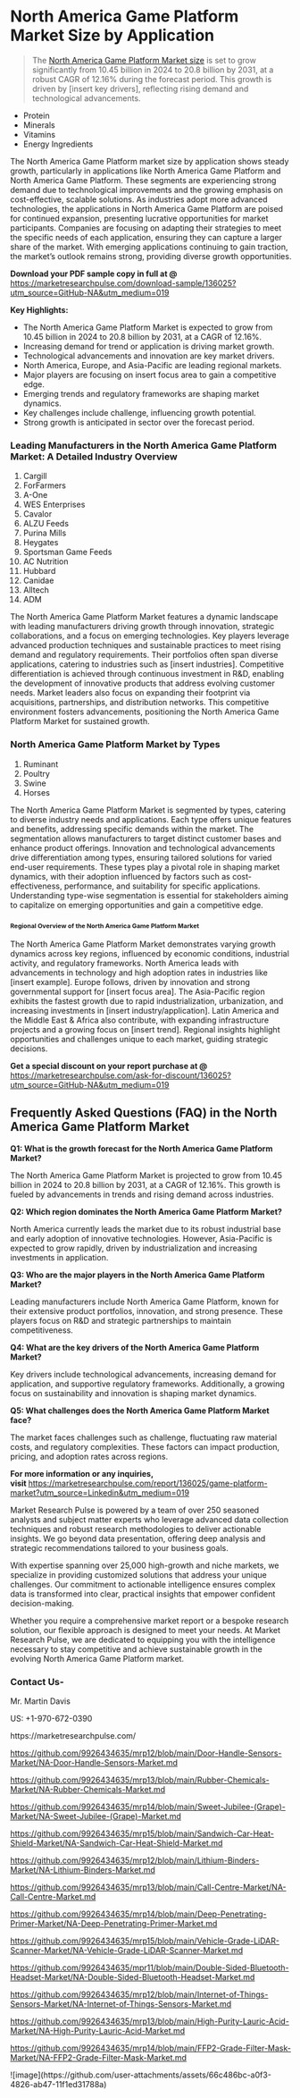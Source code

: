 <h1>North America Game Platform Market&nbsp;Size by Application</h1><blockquote><p>The <a href="https://marketresearchpulse.com/download-sample/136025?utm_source=GitHub-NA&amp;utm_medium=019">North America Game Platform Market size</a> is set to grow significantly from 10.45 billion in 2024 to 20.8 billion by 2031, at a robust CAGR of 12.16% during the forecast period. This growth is driven by [insert key drivers], reflecting rising demand and technological advancements.</p></blockquote><ul><li>Protein<li> Minerals<li> Vitamins<li> Energy Ingredients</li></ul><p>The North America Game Platform market size by application shows steady growth, particularly in applications like North America Game Platform and North America Game Platform. These segments are experiencing strong demand due to technological improvements and the growing emphasis on cost-effective, scalable solutions. As industries adopt more advanced technologies, the applications in North America Game Platform are poised for continued expansion, presenting lucrative opportunities for market participants. Companies are focusing on adapting their strategies to meet the specific needs of each application, ensuring they can capture a larger share of the market. With emerging applications continuing to gain traction, the market’s outlook remains strong, providing diverse growth opportunities.</p><p><strong>Download your PDF sample copy in full at @ </strong><a href="https://marketresearchpulse.com/download-sample/136025?utm_source=GitHub-NA&amp;utm_medium=019">https://marketresearchpulse.com/download-sample/136025?utm_source=GitHub-NA&amp;utm_medium=019</a></p><p><strong>Key Highlights: </strong></p><ul><li>The North America Game Platform Market is expected to grow from 10.45 billion in 2024 to 20.8 billion by 2031, at a CAGR of 12.16%.</li><li>Increasing demand for trend or application is driving market growth.</li><li>Technological advancements and innovation are key market drivers.</li><li>North America, Europe, and Asia-Pacific are leading regional markets.</li><li>Major players are focusing on insert focus area to gain a competitive edge.</li><li>Emerging trends and regulatory frameworks are shaping market dynamics.</li><li>Key challenges include challenge, influencing growth potential.</li><li>Strong growth is anticipated in sector over the forecast period.</li></ul><h3>Leading Manufacturers in the North America Game Platform Market: A Detailed Industry Overview</h3><ol><li>Cargill</li><li>ForFarmers</li><li>A-One</li><li>WES Enterprises</li><li>Cavalor</li><li>ALZU Feeds</li><li>Purina Mills</li><li>Heygates</li><li>Sportsman Game Feeds</li><li>AC Nutrition</li><li>Hubbard</li><li>Canidae</li><li>Alltech</li><li>ADM</li></ol><div class="flex max-w-full flex-col flex-grow"><div class="min-h-8 text-message flex w-full flex-col items-end gap-2 whitespace-normal break-words [.text-message+&amp;]:mt-5" dir="auto" data-message-author-role="assistant" data-message-id="fd8432e4-4910-450d-b182-61b7bfb0a01f" data-message-model-slug="gpt-4o"><div class="flex w-full flex-col gap-1 empty:hidden first:pt-[3px]"><div class="markdown prose w-full break-words dark:prose-invert light"><p>The North America Game Platform Market features a dynamic landscape with leading manufacturers driving growth through innovation, strategic collaborations, and a focus on emerging technologies. Key players leverage advanced production techniques and sustainable practices to meet rising demand and regulatory requirements. Their portfolios often span diverse applications, catering to industries such as [insert industries]. Competitive differentiation is achieved through continuous investment in R&amp;D, enabling the development of innovative products that address evolving customer needs. Market leaders also focus on expanding their footprint via acquisitions, partnerships, and distribution networks. This competitive environment fosters advancements, positioning the North America Game Platform Market for sustained growth.</p></div></div></div></div><h3>North America Game Platform Market by Types</h3><ol><li>Ruminant<li> Poultry<li> Swine<li> Horses</li></ol><div class="flex max-w-full flex-col flex-grow"><div class="min-h-8 text-message flex w-full flex-col items-end gap-2 whitespace-normal break-words [.text-message+&amp;]:mt-5" dir="auto" data-message-author-role="assistant" data-message-id="084470be-0bb7-4664-bddf-5156b4f41249" data-message-model-slug="gpt-4o-mini"><div class="flex w-full flex-col gap-1 empty:hidden first:pt-[3px]"><div class="markdown prose w-full break-words dark:prose-invert light"><p>The North America Game Platform Market is segmented by types, catering to diverse industry needs and applications. Each type offers unique features and benefits, addressing specific demands within the market. The segmentation allows manufacturers to target distinct customer bases and enhance product offerings. Innovation and technological advancements drive differentiation among types, ensuring tailored solutions for varied end-user requirements. These types play a pivotal role in shaping market dynamics, with their adoption influenced by factors such as cost-effectiveness, performance, and suitability for specific applications. Understanding type-wise segmentation is essential for stakeholders aiming to capitalize on emerging opportunities and gain a competitive edge.</p></div></div></div></div><h3><span style="font-size: 11px;">Regional Overview of the North America Game Platform Market</span></h3><div class="flex max-w-full flex-col flex-grow"><div class="min-h-8 text-message flex w-full flex-col items-end gap-2 whitespace-normal break-words [.text-message+&amp;]:mt-5" dir="auto" data-message-author-role="assistant" data-message-id="e9038762-ce64-4e30-91c9-9bd413514231" data-message-model-slug="gpt-4o-mini"><div class="flex w-full flex-col gap-1 empty:hidden first:pt-[3px]"><div class="markdown prose w-full break-words dark:prose-invert light"><p>The North America Game Platform Market demonstrates varying growth dynamics across key regions, influenced by economic conditions, industrial activity, and regulatory frameworks. North America leads with advancements in technology and high adoption rates in industries like [insert example]. Europe follows, driven by innovation and strong governmental support for [insert focus area]. The Asia-Pacific region exhibits the fastest growth due to rapid industrialization, urbanization, and increasing investments in [insert industry/application]. Latin America and the Middle East &amp; Africa also contribute, with expanding infrastructure projects and a growing focus on [insert trend]. Regional insights highlight opportunities and challenges unique to each market, guiding strategic decisions.</p></div></div></div></div><p><strong>Get a special discount on your report purchase at @ </strong><a href="https://marketresearchpulse.com/ask-for-discount/136025?utm_source=GitHub-NA&amp;utm_medium=019">https://marketresearchpulse.com/ask-for-discount/136025?utm_source=GitHub-NA&amp;utm_medium=019</a></p><h2>Frequently Asked Questions (FAQ) in the North America Game Platform Market</h2><p><strong>Q1: What is the growth forecast for the North America Game Platform Market?</strong></p><p>The North America Game Platform Market is projected to grow from 10.45 billion in 2024 to 20.8 billion by 2031, at a CAGR of 12.16%. This growth is fueled by advancements in trends and rising demand across industries.</p><p><strong>Q2: Which region dominates the North America Game Platform Market?</strong></p><p>North America currently leads the market due to its robust industrial base and early adoption of innovative technologies. However, Asia-Pacific is expected to grow rapidly, driven by industrialization and increasing investments in application.</p><p><strong>Q3: Who are the major players in the North America Game Platform Market?</strong></p><p>Leading manufacturers include North America Game Platform, known for their extensive product portfolios, innovation, and strong presence. These players focus on R&amp;D and strategic partnerships to maintain competitiveness.</p><p><strong>Q4: What are the key drivers of the North America Game Platform Market?</strong></p><p>Key drivers include technological advancements, increasing demand for application, and supportive regulatory frameworks. Additionally, a growing focus on sustainability and innovation is shaping market dynamics.</p><p><strong>Q5: What challenges does the North America Game Platform Market face?</strong></p><p>The market faces challenges such as challenge, fluctuating raw material costs, and regulatory complexities. These factors can impact production, pricing, and adoption rates across regions.</p><p><strong>For more information or any inquiries, visit&nbsp;</strong><a href="https://marketresearchpulse.com/report/136025/game-platform-market?utm_source=Linkedin&utm_medium=019">https://marketresearchpulse.com/report/136025/game-platform-market?utm_source=Linkedin&utm_medium=019</a></p><p>Market Research Pulse is powered by a team of over 250 seasoned analysts and subject matter experts who leverage advanced data collection techniques and robust research methodologies to deliver actionable insights. We go beyond data presentation, offering deep analysis and strategic recommendations tailored to your business goals.</p><p>With expertise spanning over 25,000 high-growth and niche markets, we specialize in providing customized solutions that address your unique challenges. Our commitment to actionable intelligence ensures complex data is transformed into clear, practical insights that empower confident decision-making.</p><p>Whether you require a comprehensive market report or a bespoke research solution, our flexible approach is designed to meet your needs. At Market Research Pulse, we are dedicated to equipping you with the intelligence necessary to stay competitive and achieve sustainable growth in the evolving North America Game Platform market.</p><h3><strong>Contact Us-</strong></h3><p>Mr. Martin Davis</p><p>US: +1-970-672-0390</p><p>https://marketresearchpulse.com/</p><p><a href="https://github.com/9926434635/mrp12/blob/main/Door-Handle-Sensors-Market/NA-Door-Handle-Sensors-Market.md">https://github.com/9926434635/mrp12/blob/main/Door-Handle-Sensors-Market/NA-Door-Handle-Sensors-Market.md</a></p><p><a href="https://github.com/9926434635/mrp13/blob/main/Rubber-Chemicals-Market/NA-Rubber-Chemicals-Market.md">https://github.com/9926434635/mrp13/blob/main/Rubber-Chemicals-Market/NA-Rubber-Chemicals-Market.md</a></p><p><a href="https://github.com/9926434635/mrp14/blob/main/Sweet-Jubilee-(Grape)-Market/NA-Sweet-Jubilee-(Grape)-Market.md">https://github.com/9926434635/mrp14/blob/main/Sweet-Jubilee-(Grape)-Market/NA-Sweet-Jubilee-(Grape)-Market.md</a></p><p><a href="https://github.com/9926434635/mrp15/blob/main/Sandwich-Car-Heat-Shield-Market/NA-Sandwich-Car-Heat-Shield-Market.md">https://github.com/9926434635/mrp15/blob/main/Sandwich-Car-Heat-Shield-Market/NA-Sandwich-Car-Heat-Shield-Market.md</a></p><p><a href="https://github.com/9926434635/mrp12/blob/main/Lithium-Binders-Market/NA-Lithium-Binders-Market.md">https://github.com/9926434635/mrp12/blob/main/Lithium-Binders-Market/NA-Lithium-Binders-Market.md</a></p><p><a href="https://github.com/9926434635/mrp13/blob/main/Call-Centre-Market/NA-Call-Centre-Market.md">https://github.com/9926434635/mrp13/blob/main/Call-Centre-Market/NA-Call-Centre-Market.md</a></p><p><a href="https://github.com/9926434635/mrp14/blob/main/Deep-Penetrating-Primer-Market/NA-Deep-Penetrating-Primer-Market.md">https://github.com/9926434635/mrp14/blob/main/Deep-Penetrating-Primer-Market/NA-Deep-Penetrating-Primer-Market.md</a></p><p><a href="https://github.com/9926434635/mrp15/blob/main/Vehicle-Grade-LiDAR-Scanner-Market/NA-Vehicle-Grade-LiDAR-Scanner-Market.md">https://github.com/9926434635/mrp15/blob/main/Vehicle-Grade-LiDAR-Scanner-Market/NA-Vehicle-Grade-LiDAR-Scanner-Market.md</a></p><p><a href="https://github.com/9926434635/mpr11/blob/main/Double-Sided-Bluetooth-Headset-Market/NA-Double-Sided-Bluetooth-Headset-Market.md">https://github.com/9926434635/mpr11/blob/main/Double-Sided-Bluetooth-Headset-Market/NA-Double-Sided-Bluetooth-Headset-Market.md</a></p><p><a href="https://github.com/9926434635/mrp12/blob/main/Internet-of-Things-Sensors-Market/NA-Internet-of-Things-Sensors-Market.md">https://github.com/9926434635/mrp12/blob/main/Internet-of-Things-Sensors-Market/NA-Internet-of-Things-Sensors-Market.md</a></p><p><a href="https://github.com/9926434635/mrp13/blob/main/High-Purity-Lauric-Acid-Market/NA-High-Purity-Lauric-Acid-Market.md">https://github.com/9926434635/mrp13/blob/main/High-Purity-Lauric-Acid-Market/NA-High-Purity-Lauric-Acid-Market.md</a></p><p><a href="https://github.com/9926434635/mrp14/blob/main/FFP2-Grade-Filter-Mask-Market/NA-FFP2-Grade-Filter-Mask-Market.md">https://github.com/9926434635/mrp14/blob/main/FFP2-Grade-Filter-Mask-Market/NA-FFP2-Grade-Filter-Mask-Market.md</a></p>
![image](https://github.com/user-attachments/assets/66c486bc-a0f3-4826-ab47-11f1ed31788a)
